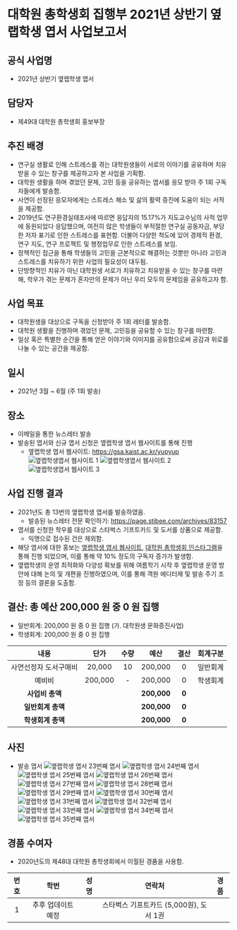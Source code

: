 대학원 총학생회 집행부 2021년 상반기 옆랩학생 엽서 사업보고서
===

## 공식 사업명
- 2021년 상반기 옆랩학생 엽서

## 담당자
- 제49대 대학원 총학생회 홍보부장

## 추진 배경
- 연구실 생활로 인해 스트레스를 겪는 대학원생들이 서로의 이야기를 공유하며 치유 받을 수 있는 창구를 제공하고자 본 사업을 기획함.
- 대학원 생활을 하며 겪었던 문제, 고민 등을 공유하는 엽서를 응모 받아 주 1회 구독자들에게 발송함.
- 사연이 선정된 응모자에게는 스트레스 해소 및 삶의 활력 증진에 도움이 되는 서적을 제공함.
- 2019년도 연구환경실태조사에 따르면 응답자의 15.17%가 지도교수님의 사적 업무에 동원되었다 응답했으며, 여전히 많은 학생들이 부적절한 연구실 공동자금, 부당한 저자 표기로 인한 스트레스를 표현함. 더불어 다양한 척도에 있어 경제적 환경, 연구 지도, 연구 프로젝트 및 행정업무로 인한 스트레스를 보임.
- 정책적인 접근을 통해 학생들의 고민을 근본적으로 해결하는 것뿐만 아니라 고민과 스트레스를 치유하기 위한 사업의 필요성이 대두됨.
- 단방향적인 치유가 아닌 대학원생 서로가 치유하고 치유받을 수 있는 창구를 마련해, 학우가 겪는 문제가 혼자만의 문제가 아닌 우리 모두의 문제임을 공유하고자 함.

## 사업 목표
- 대학원생을 대상으로 구독을 신청받아 주 1회 레터를 발송함.
- 대학원 생활을 진행하며 겪었던 문제, 고민등을 공유할 수 있는 창구를 마련함.
- 일상 혹은 특별한 순간을 통해 얻은 이야기와 이미지를 공유함으로써 공감과 위로를 나눌 수 있는 공간을 제공함.

## 일시
- 2021년 3월 ~ 6월 (주 1회 발송)

## 장소
- 이메일을 통한 뉴스레터 발송
- 발송된 엽서와 신규 엽서 신청은 옆랩학생 엽서 웹사이트를 통해 진행
    - 옆랩학생 엽서 웹사이트: https://gsa.kaist.ac.kr/yupyup
    ![옆랩학생엽서 웹사이트 1](../../resources/옆랩학생엽서-웹사이트-1.png) ![옆랩학생엽서 웹사이트 2](../../resources/옆랩학생엽서-웹사이트-2.png) ![옆랩학생엽서 웹사이트 3](../../resources/옆랩학생엽서-웹사이트-3.png)

## 사업 진행 결과
- 2021년도 총 13번의 옆랩학생 엽서를 발송하였음.
    - 발송된 뉴스레터 전문 확인하기: https://page.stibee.com/archives/83157
- 엽서를 신청한 학우를 대상으로 스타벅스 기프트카드 및 도서를 상품으로 제공함. 
    - 익명으로 접수된 건은 제외함.
- 해당 엽서에 대한 홍보는 [옆랩학생 엽서 웹사이트](https://gsa.kaist.ac.kr/yupyup), [대학원 총학생회 인스타그램](https://www.instagram.com/kaist_gsa/)을 통해 진행 되었으며, 이를 통해 약 10% 정도의 구독자 증가가 발생함.
- 옆랩학생의 운영 최적화와 다양성 확보를 위해 여름학기 시작 후 옆랩학생 운영 방안에 대해 논의 및 개편을 진행하였으며, 이를 통해 객원 에디터제 및 발송 주기 조정 등의 결론을 도출함.

## 결산: 총 예산 200,000 원 중 0 원 집행
- 일반회계: 200,000 원 중 0 원 집행 (가. 대학원생 문화증진사업)
- 학생회계: 200,000 원 중 0 원 집행

| **내용** | **단가** | **수량** | **예산** | **결산** | **회계구분** |
|:---:|:---:|:---:|:---:|:---:|:---:|
| 사연선정자 도서구매비 | 20,000 | 10 | 200,000 | 0 | 일반회계 |
| 예비비 | 200,000 |  - | 200,000 | 0 | 학생회계 |
| **사업비 총액** |  |  | **200,000** | **0** |  |
| **일반회계 총액** |  |  | **200,000** | **0** |  |
| **학생회계 총액** |  |  | **200,000** | **0** |  |

## 사진
- 발송 엽서 
![옆랩학생 엽서 23번째 엽서](../../resources/옆랩학생엽서-23.jpg) ![옆랩학생 엽서 24번째 엽서](../../resources/옆랩학생엽서-24.jpg) ![옆랩학생 엽서 25번째 엽서](../../resources/옆랩학생엽서-25.jpg) ![옆랩학생 엽서 26번째 엽서](../../resources/옆랩학생엽서-26.jpg) ![옆랩학생 엽서 27번째 엽서](../../resources/옆랩학생엽서-27.jpg) ![옆랩학생 엽서 28번째 엽서](../../resources/옆랩학생엽서-28.jpg) ![옆랩학생 엽서 29번째 엽서](../../resources/옆랩학생엽서-29.jpg) ![옆랩학생 엽서 30번째 엽서](../../resources/옆랩학생엽서-30.jpg) ![옆랩학생 엽서 31번째 엽서](../../resources/옆랩학생엽서-31.jpg) ![옆랩학생 엽서 32번째 엽서](../../resources/옆랩학생엽서-32.jpg) ![옆랩학생 엽서 33번째 엽서](../../resources/옆랩학생엽서-33.jpg) ![옆랩학생 엽서 34번째 엽서](../../resources/옆랩학생엽서-34.jpg) ![옆랩학생 엽서 35번째 엽서](../../resources/옆랩학생엽서-35.jpg)

## 경품 수여자

* 2020년도의 제48대 대학원 총학생회에서 이월된 경품을 사용함.

| 번호 | 학번 | 성명 | 연락처 | 경품 |
|:---:|:---:|:---:|:---:|:---:|
| 1 | 추후 업데이트 예정 | | 스타벅스 기프트카드 (5,000원), 도서 1권 | 
<!-- - TODO: 책 받으신 분들 명단 오프라인 서명지에서 정보 기입 필요 -->